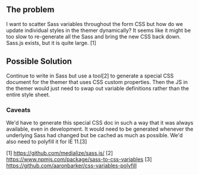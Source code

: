 ## The problem
I want to scatter Sass variables throughout the form CSS but how do we update individual styles in the themer dynamically? It seems like it might be too slow to re-generate all the Sass and bring the new CSS back down. Sass.js exists, but it is quite large. [1]

## Possible Solution
Continue to write in Sass but use a tool[2] to generate a special CSS document for the themer that uses CSS custom properties. Then the JS in the themer would just need to swap out variable definitions rather than the entire style sheet.

### Caveats
We'd have to generate this special CSS doc in such a way that it was always available, even in development. It would need to be generated whenever the underlying Sass had changed but be cached as much as possible. We'd also need to polyfill it for IE 11.[3]

[1] https://github.com/medialize/sass.js/
[2] https://www.npmjs.com/package/sass-to-css-variables
[3] https://github.com/aaronbarker/css-variables-polyfill